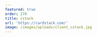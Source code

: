 ```yaml
---
featured: true
order: 270
title: cstack
url: 'https://cardstack.com/'
image: /images/uploads/client_cstack.jpg
---
```


